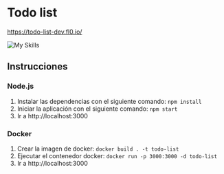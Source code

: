 # Todo list

https://todo-list-dev.fl0.io/

![My Skills](https://skillicons.dev/icons?i=js,html,css,bootstrap,nodejs,express,mongodb)

## Instrucciones

### Node.js

1. Instalar las dependencias con el siguiente comando: `npm install`
2. Iniciar la aplicación con el siguiente comando: `npm start`
3. Ir a http://localhost:3000

### Docker

1. Crear la imagen de docker: `docker build . -t todo-list`
2. Ejecutar el contenedor docker: `docker run -p 3000:3000 -d todo-list`
3. Ir a http://localhost:3000
